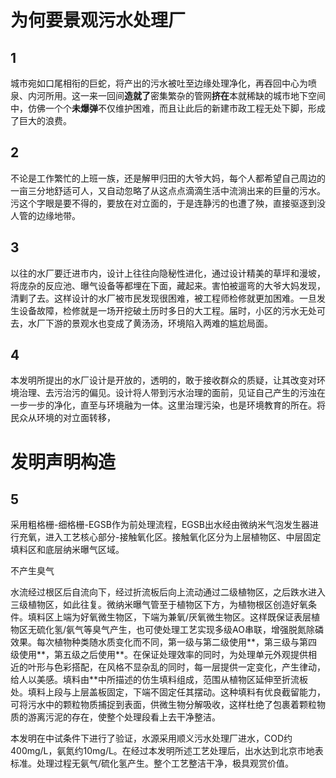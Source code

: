 # 为何要景观污水处理厂
## 1
城市宛如口尾相衔的巨蛇，将产出的污水被吐至边缘处理净化，再吞回中心为喷泉、内河所用。这一来一回间**造就了**密集繁杂的管网**挤在**本就稀缺的城市地下空间中，仿佛一个个**未爆弹**不仅维护困难，而且让此后的新建市政工程无处下脚，形成了巨大的浪费。

## 2
不论是工作繁忙的上班一族，还是解甲归田的大爷大妈，每个人都希望自己周边的一亩三分地舒适可人，又自动忽略了从这点点滴滴生活中流淌出来的巨量的污水。污这个字眼是要不得的，要放在对立面的，于是连静污的也遭了殃，直接驱逐到没人管的边缘地带。

## 3
以往的水厂要迁进市内，设计上往往向隐秘性进化，通过设计精美的草坪和漫坡，将庞杂的反应池、曝气设备等都埋在下面，藏起来。害怕被遛弯的大爷大妈发现，清剿了去。这样设计的水厂被市民发现很困难，被工程师检修就更加困难。一旦发生设备故障，检修就是一场开挖破土历时多日的大工程。届时，小区的污水无处可去，水厂下游的景观水也变成了黄汤汤，环境陷入两难的尴尬局面。

## 4
本发明所提出的水厂设计是开放的，透明的，敢于接收群众的质疑，让其改变对环境治理、去污治污的偏见。设计将人带到污水治理的面前，见证自己产生的污浊在一步一步的净化，直至与环境融为一体。这里治理污染，也是环境教育的所在。将民众从环境的对立面转移，

# 发明声明构造
## 5
采用粗格栅-细格栅-EGSB作为前处理流程，EGSB出水经由微纳米气泡发生器进行充氧，进入工艺核心部分-接触氧化区。接触氧化区分为上层植物区、中层固定填料区和底层纳米曝气区域。

不产生臭气

水流经过根区后自流向下，经过折流板后向上流动通过二级植物区，之后跌水进入三级植物区，如此往复。微纳米曝气管至于植物区下方，为植物根区创造好氧条件。填料区上端为好氧微生物区，下端为兼氧/厌氧微生物区。这样既保证表层植物区无硫化氢/氨气等臭气产生，也可使处理工艺实现多级AO串联，增强脱氮除磷效果。每次植物种类随水质变化而不同，第一级与第二级使用**，第三级与第四级使用**，第五级之后使用**。在保证处理效率的同时，为处理单元外观提供相近的叶形与色彩搭配，在风格不显杂乱的同时，每一层提供一定变化，产生律动，给人以美感。填料由**中所描述的仿生填料组成，范围从植物区延伸至折流板处。填料上段与上层盖板固定，下端不固定任其摆动。这种填料有优良截留能力，可将污水中的颗粒物质捕捉到表面，供微生物分解吸收，这样杜绝了包裹着颗粒物质的游离污泥的存在，使整个处理段看上去干净整洁。

本发明在中试条件下进行了验证，水源采用顺义污水处理厂进水，COD约400mg/L，氨氮约10mg/L。在经过本发明所述工艺处理后，出水达到北京市地表标准。处理过程无氨气/硫化氢产生。整个工艺整洁干净，极具观赏价值。
